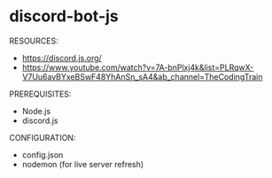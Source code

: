 # discord-bot-js

RESOURCES:

- https://discord.js.org/
- https://www.youtube.com/watch?v=7A-bnPlxj4k&list=PLRqwX-V7Uu6avBYxeBSwF48YhAnSn_sA4&ab_channel=TheCodingTrain

PREREQUISITES:

- Node.js
- discord.js

CONFIGURATION:

- config.json
- nodemon (for live server refresh)
